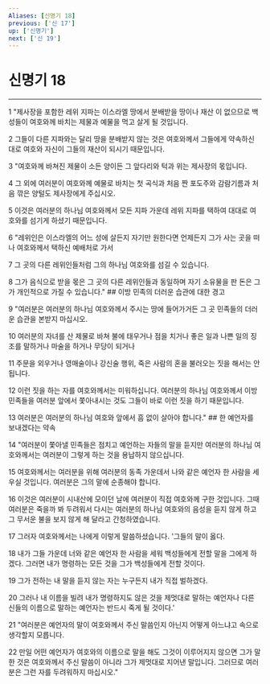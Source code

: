 ```yaml
---
Aliases: [신명기 18]
previous: ['신 17']
up: ['신명기']
next: ['신 19']
---
```

# 신명기 18

***


1 "제사장을 포함한 레위 지파는 이스라엘 땅에서 분배받을 땅이나 재산 이 없으므로 백성들이 여호와께 바치는 제물과 예물을 먹고 살게 될 것입니다. 

2 그들이 다른 지파와는 달리 땅을 분배받지 않는 것은 여호와께서 그들에게 약속하신 대로 여호와 자신이 그들의 재산이 되시기 때문입니다. 

3 "여호와께 바쳐진 제물이 소든 양이든 그 앞다리와 턱과 위는 제사장의 몫입니다. 

4 그 외에 여러분이 여호와께 예물로 바치는 첫 곡식과 처음 짠 포도주와 감람기름과 처음 깎은 양털도 제사장에게 주십시오. 

5 이것은 여러분의 하나님 여호와께서 모든 지파 가운데 레위 지파를 택하여 대대로 여호와를 섬기게 하셨기 때문입니다. 

6 "레위인은 이스라엘의 어느 성에 살든지 자기만 원한다면 언제든지 그가 사는 곳을 떠나 여호와께서 택하신 예배처로 가서 

7 그 곳의 다른 레위인들처럼 그의 하나님 여호와를 섬길 수 있습니다. 

8 그가 음식으로 받을 몫은 그 곳의 다른 레위인들과 동일하며 자기 소유물을 판 돈은 그가 개인적으로 가질 수 있습니다." ## 이방 민족의 더러운 습관에 대한 경고 

9 "여러분은 여러분의 하나님 여호와께서 주시는 땅에 들어가거든 그 곳 민족들의 더러운 습관을 본받지 마십시오. 

10 여러분의 자녀를 산 제물로 바쳐 불에 태우거나 점을 치거나 좋은 일과 나쁜 일의 징조를 말하거나 마술을 하거나 무당이 되거나 

11 주문을 외우거나 영매술이나 강신술 행위, 죽은 사람의 혼을 불러오는 짓을 해서는 안 됩니다. 

12 이런 짓을 하는 자를 여호와께서는 미워하십니다. 여러분의 하나님 여호와께서 이방 민족들을 여러분 앞에서 쫓아내시는 것도 그들이 바로 이런 짓을 하기 때문입니다. 

13 여러분은 여러분의 하나님 여호와 앞에서 흠 없이 살아야 합니다." ## 한 예언자를 보내겠다는 약속 

14 "여러분이 쫓아낼 민족들은 점치고 예언하는 자들의 말을 듣지만 여러분의 하나님 여호와께서는 여러분이 그렇게 하는 것을 용납하지 않으십니다. 

15 여호와께서는 여러분을 위해 여러분의 동족 가운데서 나와 같은 예언자 한 사람을 세우실 것입니다. 여러분은 그의 말에 순종해야 합니다. 

16 이것은 여러분이 시내산에 모이던 날에 여러분이 직접 여호와께 구한 것입니다. 그때 여러분은 죽을까 봐 두려워서 다시는 여러분의 하나님 여호와의 음성을 듣지 않게 하고 그 무서운 불을 보지 않게 해 달라고 간청하였습니다. 

17 그러자 여호와께서는 나에게 이렇게 말씀하셨습니다. '그들의 말이 옳다. 

18 내가 그들 가운데 너와 같은 예언자 한 사람을 세워 백성들에게 전할 말을 그에게 하겠다. 그러면 내가 명령하는 모든 것을 그가 백성들에게 전할 것이다. 

19 그가 전하는 내 말을 듣지 않는 자는 누구든지 내가 직접 벌하겠다. 

20 그러나 내 이름을 빌려 내가 명령하지도 않은 것을 제멋대로 말하는 예언자나 다른 신들의 이름으로 말하는 예언자는 반드시 죽게 될 것이다.' 

21 "여러분은 예언자의 말이 여호와께서 주신 말씀인지 아닌지 어떻게 아느냐고 속으로 생각할지 모릅니다. 

22 만일 어떤 예언자가 여호와의 이름으로 말을 해도 그것이 이루어지지 않으면 그가 말한 것은 여호와께서 주신 말씀이 아니라 그가 제멋대로 지어낸 말입니다. 그러므로 여러분은 그런 자를 두려워하지 마십시오."
